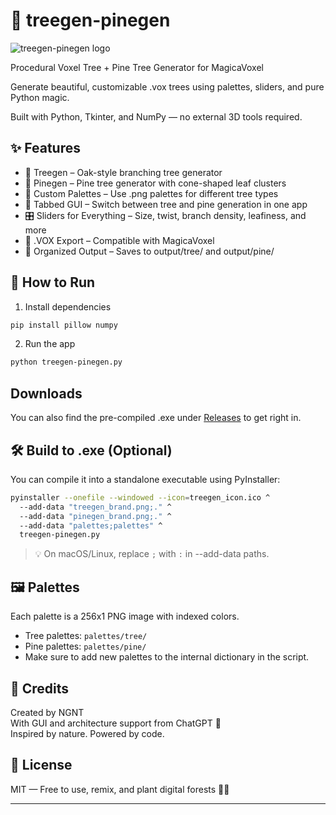 # 🌲 treegen-pinegen

![treegen-pinegen logo](https://cdn.nostrcheck.me/46025249f65d47dddb0f17d93eb8b0a32d97fe3189c6684bbd33136a0a7e0424/ee9d2b2b47e1bb1656f784e78fcf0db54449afc8b3ac8969c54ca9c3cbdf4afa.webp)

Procedural Voxel Tree + Pine Tree Generator for MagicaVoxel

Generate beautiful, customizable .vox trees using palettes, sliders, and pure Python magic.

Built with Python, Tkinter, and NumPy — no external 3D tools required.

## ✨ Features

- 🌳 Treegen – Oak-style branching tree generator
- 🌲 Pinegen – Pine tree generator with cone-shaped leaf clusters
- 🎨 Custom Palettes – Use .png palettes for different tree types
- 🧩 Tabbed GUI – Switch between tree and pine generation in one app
- 🎛️ Sliders for Everything – Size, twist, branch density, leafiness, and more
- 💾 .VOX Export – Compatible with MagicaVoxel
- 📁 Organized Output – Saves to output/tree/ and output/pine/

## 🚀 How to Run

1. Install dependencies
```bash
pip install pillow numpy
```

2. Run the app
```bash
python treegen-pinegen.py
```

## Downloads

You can also find the pre-compiled .exe under [Releases](https://github.com/NGNT/treegen-pinegen/releases) to get right in.

## 🛠️ Build to .exe (Optional)

You can compile it into a standalone executable using PyInstaller:

```bash
pyinstaller --onefile --windowed --icon=treegen_icon.ico ^
  --add-data "treegen_brand.png;." ^
  --add-data "pinegen_brand.png;." ^
  --add-data "palettes;palettes" ^
  treegen-pinegen.py
```

> 💡 On macOS/Linux, replace `;` with `:` in --add-data paths.

## 🖼️ Palettes

Each palette is a 256x1 PNG image with indexed colors.

- Tree palettes: `palettes/tree/`
- Pine palettes: `palettes/pine/`
- Make sure to add new palettes to the internal dictionary in the script.

## 👤 Credits

Created by NGNT  
With GUI and architecture support from ChatGPT 🤖  
Inspired by nature. Powered by code.

## 📜 License

MIT — Free to use, remix, and plant digital forests 🌳🌲

---